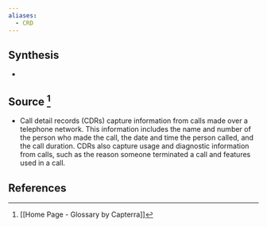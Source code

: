```yaml
---
aliases:
  - CRD
---
```

## Synthesis
- 
## Source [^1]
- Call detail records (CDRs) capture information from calls made over a telephone network. This information includes the name and number of the person who made the call, the date and time the person called, and the call duration. CDRs also capture usage and diagnostic information from calls, such as the reason someone terminated a call and features used in a call.
## References

[^1]: [[Home Page - Glossary by Capterra]]